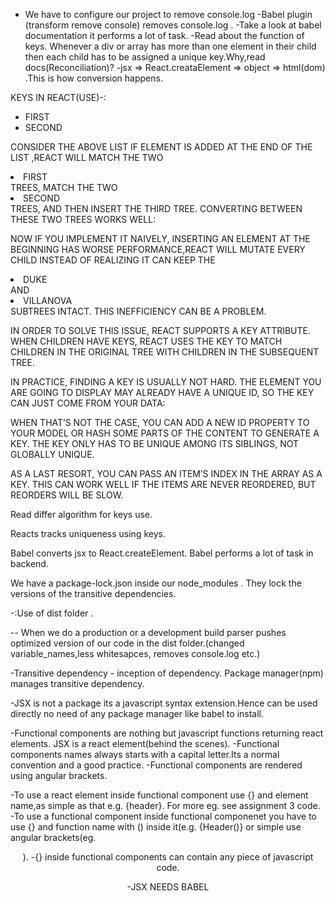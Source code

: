 - We have to configure our project to remove console.log
-Babel plugin (transform remove console) removes console.log .
-Take a look at babel documentation it performs a lot of task.
-Read about the function of keys. Whenever a div or array has more than one element in their child then each child has to be assigned a unique key.Why,read docs(Reconciliation)?
-jsx => React.creataElement => object => html(dom) .This is how conversion happens.



KEYS IN REACT(USE)-:

<UL>                                      
  <LI>FIRST</LI>
  <LI>SECOND</LI>
</UL>

CONSIDER THE ABOVE LIST
IF ELEMENT IS ADDED AT THE END OF THE LIST ,REACT WILL MATCH THE TWO <LI>FIRST</LI> TREES, MATCH THE TWO <LI>SECOND</LI> TREES, AND THEN INSERT THE THIRD TREE.
CONVERTING BETWEEN THESE TWO TREES WORKS WELL:

NOW IF YOU IMPLEMENT IT NAIVELY, INSERTING AN ELEMENT AT THE BEGINNING HAS WORSE PERFORMANCE,REACT WILL MUTATE EVERY CHILD INSTEAD OF REALIZING IT CAN KEEP THE
 <LI>DUKE</LI> AND <LI>VILLANOVA</LI> SUBTREES INTACT. THIS INEFFICIENCY CAN BE A PROBLEM.

IN ORDER TO SOLVE THIS ISSUE, REACT SUPPORTS A KEY ATTRIBUTE. WHEN CHILDREN HAVE KEYS, REACT USES THE KEY TO MATCH CHILDREN IN THE ORIGINAL TREE WITH CHILDREN 
IN THE SUBSEQUENT TREE.

IN PRACTICE, FINDING A KEY IS USUALLY NOT HARD. THE ELEMENT YOU ARE GOING TO DISPLAY MAY ALREADY HAVE A UNIQUE ID, SO THE KEY CAN JUST COME FROM YOUR DATA:

WHEN THAT’S NOT THE CASE, YOU CAN ADD A NEW ID PROPERTY TO YOUR MODEL OR HASH SOME PARTS OF THE CONTENT TO GENERATE A KEY. THE KEY ONLY HAS TO BE UNIQUE 
AMONG ITS SIBLINGS, NOT GLOBALLY UNIQUE.

AS A LAST RESORT, YOU CAN PASS AN ITEM’S INDEX IN THE ARRAY AS A KEY. THIS CAN WORK WELL IF THE ITEMS ARE NEVER REORDERED, BUT REORDERS WILL BE SLOW.

Read differ algorithm for keys use.



Reacts tracks uniqueness using keys.

Babel converts jsx to React.createElement. Babel performs a lot of task in backend.

We have a package-lock.json inside our node_modules . They lock the versions of the transitive dependencies.



-:Use of dist folder .

-- When we do a production or a development build parser pushes optimized version of our code in the dist folder.(changed variable_names,less whitesapces, removes console.log etc.)

-Transitive dependency - inception of dependency. Package manager(npm) manages transitive dependency.

-JSX is not a package its a javascript syntax extension.Hence can be used directly no need of any package manager like babel to install.

-Functional components are nothing but javascript functions returning react elements. JSX is a react element(behind the scenes).
-Functional components names always starts with a capital letter.Its a normal convention and a good practice.
-Functional components are rendered using angular brackets.

-To use a react element inside functional component use {} and element name,as simple as that e.g. {header}. For more eg. see assignment 3 code.
-To use a functional component inside functional componenet you have to use {} and function name with () inside it(e.g. {Header()} or simple use angular brackets(eg. <Header/>).
-{} inside functional components can contain any piece of javascript code.

-JSX NEEDS BABEL
